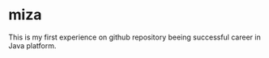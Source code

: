 # miza
This is my first experience on github repository 
beeing successful career in Java platform.
